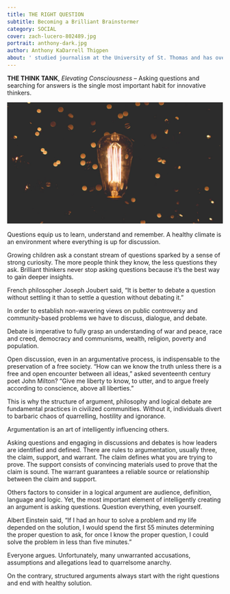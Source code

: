 ```yaml
---
title: THE RIGHT QUESTION
subtitle: Becoming a Brilliant Brainstormer 
category: SOCIAL
cover: zach-lucero-802489.jpg
portrait: anthony-dark.jpg
author: Anthony KaDarrell Thigpen
about: ' studied journalism at the University of St. Thomas and has over 25 years-experience in publishing. AP Style news writing, marketing and photography are his passions.'
---
```



**THE THINK TANK**, *Elevating Consciousness* – Asking questions and searching for answers is the single most important habit for innovative thinkers.  

![unsplash.com](./zach-lucero-802489.jpg)

Questions equip us to learn, understand and remember.  A healthy climate is an environment where everything is up for discussion. 

Growing children ask a constant stream of questions sparked by a sense of strong curiosity. The more people think they know, the less questions they ask. Brilliant thinkers never stop asking questions because it’s the best way to gain deeper insights.

French philosopher Joseph Joubert said, “It is better to debate a question without settling it than to settle a question without debating it.”

In order to establish non-wavering views on public controversy and community-based problems we have to discuss, dialogue, and debate. 

Debate is imperative to fully grasp an understanding of war and peace, race and creed, democracy and communisms, wealth, religion, poverty and population.
 
Open discussion, even in an argumentative process, is indispensable to the preservation of a free society. “How can we know the truth unless there is a free and open encounter between all ideas,” asked seventeenth century poet John Milton? “Give me liberty to know, to utter, and to argue freely according to conscience, above all liberties.”

This is why the structure of argument, philosophy and logical debate are fundamental practices in civilized communities. Without it, individuals divert to barbaric chaos of quarrelling, hostility and ignorance. 

Argumentation is an art of intelligently influencing others.

Asking questions and engaging in discussions and debates is how leaders are identified and defined. There are rules to argumentation, usually three, the claim, support, and warrant. The claim defines what you are trying to prove. The support consists of convincing materials used to prove that the claim is sound. The warrant guarantees a reliable source or relationship between the claim and support.

Others factors to consider in a logical argument are audience, definition, language and logic.
Yet, the most important element of intelligently creating an argument is asking questions. Question everything, even yourself.

Albert Einstein said, “If I had an hour to solve a problem and my life depended on the solution, I would spend the first 55 minutes determining the proper question to ask, for once I know the proper question, I could solve the problem in less than five minutes.”

Everyone argues. Unfortunately, many unwarranted accusations, assumptions and allegations lead to quarrelsome anarchy.

On the contrary, structured arguments always start with the right questions and end with healthy solution. 
